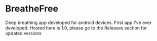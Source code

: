 # BreatheFree

Deep breathing app developed for android devices. First app I've ever developed. Hosted here is 1.0, please go to the Releases section for updated versions 
